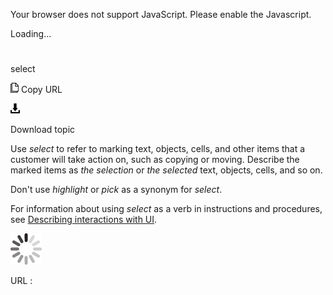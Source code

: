 Your browser does not support JavaScript. Please enable the Javascript.

Loading...

# 

select

![Copy URL](media/select/Copy.png)
Copy URL

![Download](media/select/Download.png)

Download topic

Use *select*
to refer to marking text, objects, cells, and other items that a
customer will take action on, such as copying or moving. Describe
the marked items as *the selection* or *the* *selected* text, objects, cells, and so on.

Don't use *highlight* or *pick* as a synonym for *select*.

For information about using *select* as a verb in instructions and procedures, see [Describing interactions with UI](https://worldready.cloudapp.net/Styleguide/Read?id=2700&topicid=26472).

![In progress](media/select/activity-large.gif)

URL :

